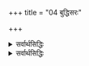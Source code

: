 +++
title = "04 बुद्धिसरः"

+++

<details><summary>सर्वार्थसिद्धिः</summary>

ननु प्रमेयसिद्धिः प्रमाणादेष्टव्या; प्रमाणं चासिद्धं न साधकं भवति । तत्सिद्धिश्च स्वतोऽन्यतो वा? पूर्वत्रात्माश्रयः; उत्तरत्रानवस्था । अतः प्रमाणमात्रस्यैवासंभवान्न किचिदपि प्रमेयं, न कश्चिदपि प्रमाता, न काचिदपि व्यवहृतिरिति; तत्राह - व्याघातेति ॥ अयं भावः - प्रमाणस्य प्रतिषेधः प्रमाणतो वा स्यादप्रमाणतो वा?   
पूर्वत्र व्याघातः; प्रमाणस्य सर्वस्य प्रतिषेधात्, तदर्थं च कस्यचित् प्रमाणत्वेनोपादानात् । ननु उपक्रमापच्छेदपदाहवनीयादिन्यायेषु प्रमाणत एव प्रमाणबाधस्त्वयेष्यते । सत्यम्; न प्रमाणमात्रं बाध्यते, येन व्याघातः स्यात् । किंतु स्वेतरत् किंचित् प्रमाणम् । तथाऽपि प्रमाणस्य सतः कस्यचित्कथं बाध इति चेन्न; तत्प्रामाण्यमात्रस्यानपहारात् । प्रबलविरुद्धविशेषे हि प्रामाण्याभावस्समर्थ्यते; इह पुनः कृत्स्नप्रमाणबाधाशक्यत्वमुच्यते ।   
उत्तरत्र व्याघातातिप्रसङ्गौ; यदि ह्यप्रमाणतः प्रमणं प्रतिषिध्येत, तत्प्रतिषेधोऽपि तत एव प्रतिषेध्यः स्यात्, त्वत्पक्षश्च सर्वस्सर्वैः प्रतिपक्षैः, रज्ज्वादिबुद्धिश्च सर्पादिभ्रमैः । कथं तर्हि भूदलनबुद्ध्या रज्जुसर्पनिवृत्तिः? इत्थम् - उत्तरधियः पूर्वविपरीताकारावगाहित्वेन पूर्वभ्रमानुवृत्तिप्रतिरोधात्; न हि भूदलनबुद्धिबाधिततया तत्र सर्पस्य मिथ्यात्वव्यवस्थापनम्; तथा सति रज्जोरपि तत्प्रसङ्गात्; किन्तु प्रमाणभूतेनाधिष्ठानयाथात्म्यज्ञानेन बाधितत्वात् । एवं प्रमाणस्याप्यप्रमाणबाधितत्वमात्रेण न मिथ्यात्वं स्यात् ।   
श्लो. अप्रमाणतयाऽभीष्टान्न बाधस्तर्कतः क्वचित् । अनुग्राह्यप्रमाणानामभावे परिगृह्यते ॥   
प्रसञ्जनीयधर्मस्य मानसिद्धो विपर्ययः । प्रमाणं भवति क्वापि प्रसञ्जकविपर्यये ॥   
तदेवं प्रमाणतोऽप्रमाणतो वा प्रमितिपरिभवे व्याघातातिप्रसङ्गौ व्यवस्थिताविति ।  
प्रमाणसिद्धिः स्वतोऽन्यतो वेति विकल्पे तु यथादर्शनमुभयथाऽपीति ब्रूमः । स्वपरनिर्वाहकसमाधिना त्वात्माश्रयानवस्थयोरपसारणम् । तदेवाह - मानादिति । नहि वयमप्रमाणात्प्रमाणस्य (प्रमाणतया?) अन्यथा वा सिद्धिं ब्रूमः, किन्तु प्रमाणतः । तत्र व्यक्तिभेदे तु प्रमाणान्तरात्प्रमाणसिद्धिः, यथा एतद्दृष्टम्, इदं द्रक्ष्यामीति । यदा त्वीदृशी प्रमेति प्रमितिमात्रं गृह्यते, ईदृशं वा प्रमितिकरणमिति प्रमाकरणमात्रं, तदा पुनरेकहेलया स्वस्वेतरलक्ष्यसमुदायव्यवस्थापनान्न अनवस्था, आत्माश्रयो वा, शब्दशब्दादिन्यायत् । तर्ह्यप्रमाणादपि प्रमाणप्रतिक्षेपे स्वपरनिर्वाहकसमाधिना स्वात्माऽपि प्रतिक्षिप्यतामिति चेन्न; अविरुद्धविषयत्वात् स्वपरनिर्वाहस्य । यथा -   
श्लो. अहं सत्यं वदामीति स्वोक्तिः स्वपररक्षिणी । न कदाचिद्वदामीति वादस्तु स्वोक्तिबाधितः ॥   
मानस्थापकमानस्य मानसंक्षोभकस्य च । गतिरेवमिति प्रेक्ष्य गहनां कुहनां त्यज ॥   
सर्वैरपि सिद्धान्तिभिरियं गतिरनतिलङ्घनीयेत्यभिप्रायेणाह - साधीयानिति । समयिभिरखिलैः - प्रमाणस्यापकैरिव तद्दूषकैरपीति भावः । व्यावहारिकप्रमाणव्यवस्थाऽपि हि क्वचित्क्वचित् स्वपरनिर्वाहकसमाधिमनुरुध्यैव प्रवर्तेत । मिथ्यात्वादिसाधकेषु च त्वयाऽभ्युपगम्यते । तस्मात् अर्थ्यताम् - इष्यतामित्यर्यः । सार्थनीत्या - यथा 'विपश्चित्प्रयुक्तस्सर्वश्शब्दस्सार्थः' इति वाक्ये तदन्तर्गतपदानामपि सार्थकत्वमविशेषेण संप्रधार्यते । यद्वा त्वद्व्यापारस्सर्वोऽपि निरर्थकः सार्थको वा? आद्ये किं स्वपक्षस्थापनपरपक्षदूषणादिप्रयासेन? द्वितीये, तत्सार्थत्वं कस्यचित्प्रमाणस्यार्थः स्यात्, न वा? न चेत्, न तत्सिद्धिः । प्रमाणार्थश्चेत् तत्प्रमाणाभ्युपगमः । अथवा तीर्थयात्रादिप्रवृत्तस्सार्थः परस्परविरुद्धाभिप्रायवतां समवायेऽपि केनचिदाकारेणाभिप्रायसाम्यादन्योन्याविघातेन गन्तव्यं गच्छति; तथा मिथो विरुद्धावष्टम्भेऽपि सिद्धान्तिभिः 'प्रमाणात्प्रमेयसिद्धिः' इत्यादिकं लौकिकपरीक्षकसेतुमभिन्दानैः प्रस्थातव्यमिति । एवमनभ्युपगमे बाधकमाह - नो चेदिति । कथाः - वादजल्पवितण्डारूपाः उच्छिन्नलोकव्यवहारनियमतया कामचाराः स्युः - वक्तव्यावक्तव्यकर्तव्याकर्तव्यविभागरहिततया न तत्त्वनिर्णयादिफलपर्यन्ताः स्युरिति भावः । यद्वा कथाः - साधनदूषणाद्युक्तयः सदसद्भावानादरेण स्वच्छन्दतः स्युरिति । ननु सर्वक्षोभकस्य कथासंक्षोभप्रसङ्गेनापि किमनिष्टमापादितम्? एवं वदतस्ते किञ्चिदनिष्टमस्ति वा न वा? न चेत्, 'न सन्नासत्' इत्यादिना परपक्षो न दूष्यः । अस्ति चेत्, त्वद्वाक्यमात्रेण त्वत्पक्षो दुष्ट इत्यनिष्टमापादितमेवेति ॥ १९ ॥   
इति प्रमाणाभावोक्तिभङ्गः । निरधिष्ठाननिरुपाधिकासत्ख्यातिभङ्गः ॥
</details>

<details><summary>सर्वार्थसिद्धिः</summary>

ननु महाजनपरिग्रहाद्वेदप्रामाण्यं प्रतिपद्यन्ते वेदवादिनः । स च परिग्रहो बाह्यागमेष्वपि तुल्य इत्याशङ्क्य वैषम्यमाह - प्रेक्षावन्त इति । अयमर्थः - बहुजनपरिगृहीतत्वं न महाजनपरिग्रहः; अपि तूत्कृष्टजनपरिग्रहः । स तु वेदेष्वेवेति भावः । कथमन्येषामागमानामनुत्कृष्टजनपरिग्रह इत्यत्राह - नेति । प्रसृतिः - मर्यादा । तत्परिग्रहप्रकारपरिशोधने वैषम्यमवगम्यत इत्यर्थः । कथमित्यत्राह - अनुपधेरिति । द्विविधो हि परिग्रहः । आस्तिक्यनिबन्धनः कश्चित्; अल्पाल्पप्रयोजनाभिलाषादपरः । तत्र वेदपरिग्रहः पूर्वकोटौ निविशते; बाह्यागमपरिग्रहस्सोपाधिक इत्यर्थः । उपाधिस्तु दृष्टमेव प्रयोजनम् । उपाधीनेव परिगणयति - दृश्यन्त इति । अनन्यगतिकत्वं, कर्तव्याकर्तव्यनियमेषु (कर्तव्येषु) लाघवं, परैर्वञ्चनं, कुतर्काभ्यासव्यामोहः, वृत्तिस्वास्थ्यम् - अशनाच्छादनादिसौकर्यम् । एतादृशमन्यदपि बाह्यागमपरिग्रहे निदानम् । एतद्वैपरीत्यं वेदपरिग्रहे दृष्टमिति न बाह्यपरिग्रहस्य वेदपरिग्रहेण तुल्यत्वमिति भावः (इत्यर्थः) । इदमेव न्यायविद्भिरपि 'हेतुदर्शनादर्शनाभ्यां विवेकात्' (न्या.कुसु. २) इत्युच्यते ॥ ११४ ॥
</details>

